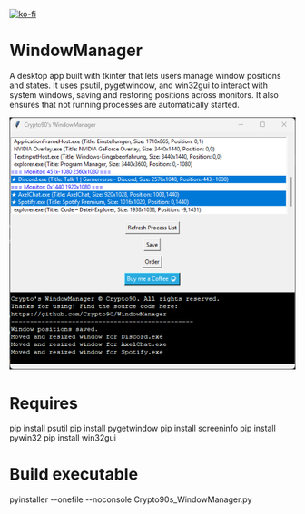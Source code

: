 [![ko-fi](https://ko-fi.com/img/githubbutton_sm.svg)](https://ko-fi.com/K3K314GUP)

# WindowManager
A desktop app built with tkinter that lets users manage window positions and states. It uses psutil, pygetwindow, and win32gui to interact with system windows, saving and restoring positions across monitors. It also ensures that not running processes are automatically started.

![til](./preview.png)


# Requires
pip install psutil
pip install pygetwindow
pip install screeninfo
pip install pywin32
pip install win32gui

# Build executable
pyinstaller --onefile --noconsole Crypto90s_WindowManager.py

